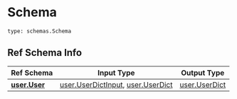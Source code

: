 # Schema
```
type: schemas.Schema
```

## Ref Schema Info
Ref Schema | Input Type | Output Type
---------- | ---------- | -----------
[**user.User**](../../../../../../../../../components/schema/user.md) | [user.UserDictInput](../../../../../../../../../components/schema/user.md#userdictinput), [user.UserDict](../../../../../../../../../components/schema/user.md#userdict) | [user.UserDict](../../../../../../../../../components/schema/user.md#userdict)
